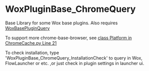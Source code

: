 <!--
 * @Author: WayneFerdon wayneferdon@hotmail.com
 * @Date: 2023-04-03 01:25:28
 * @LastEditors: WayneFerdon wayneferdon@hotmail.com
 * @LastEditTime: 2023-04-03 03:02:25
 * @FilePath: \Flow.Launcher.Plugin.VSCodeWorkspacesc:\Users\WayneFerdon\AppData\Local\FlowLauncher\app-1.14.0\Plugins\WoxPluginBase_ChromeQuery\README.md
 * ----------------------------------------------------------------
 * Copyright (c) 2023 by Wayne Ferdon Studio. All rights reserved.
 * Licensed to the .NET Foundation under one or more agreements.
 * The .NET Foundation licenses this file to you under the MIT license.
 * See the LICENSE file in the project root for more information.
-->

# WoxPluginBase_ChromeQuery

Base Library for some Wox base plugins.
Also requires [WoxBasePluginQuery](https://github.com/WayneFerdon/WoxBasePluginQuery/)

To support more chrome-base-browser, see [class Platform in ChromeCache.py Line 21](https://github.com/WayneFerdon/WoxPluginBase_ChromeQuery/blob/master/ChromeCache.py#L21)

To check installation, type 'WoxPluginBase_ChromeQuery_InstallationCheck' to query in Wox, FlowLauncher or etc. ,or just check in plugin settings in launcher ui.
